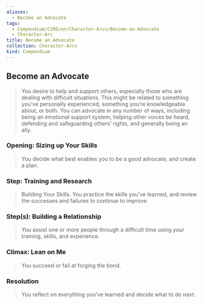 ```yaml
---
aliases:
  - Become an Advocate
tags:
  - Compendium/CSRD/en/Character-Arcs/Become-an-Advocate
  - Character-Arc
title: Become an Advocate
collection: Character-Arcs
kind: Compendium
---
```

## Become an Advocate
>You desire to help and support others, especially those who are dealing with difficult situations. This might be related to something you’ve personally experienced, something you’re knowledgeable about, or both. You can advocate in any number of ways, including being an emotional support system, helping other voices be heard, defending and safeguarding others’ rights, and generally being an ally.

### Opening: Sizing up Your Skills
>You decide what best enables you to be a good advocate, and create a plan.
### Step: Training and Research 
>Building Your Skills. You practice the skills you’ve learned, and review the successes and failures to continue to improve.
### Step(s): Building a Relationship 
>You assist one or more people through a difficult time using your training, skills, and experience.
### Climax: Lean on Me 
>You succeed or fail at forging the bond. 
### Resolution 
>You reflect on everything you’ve learned and decide what to do next.
